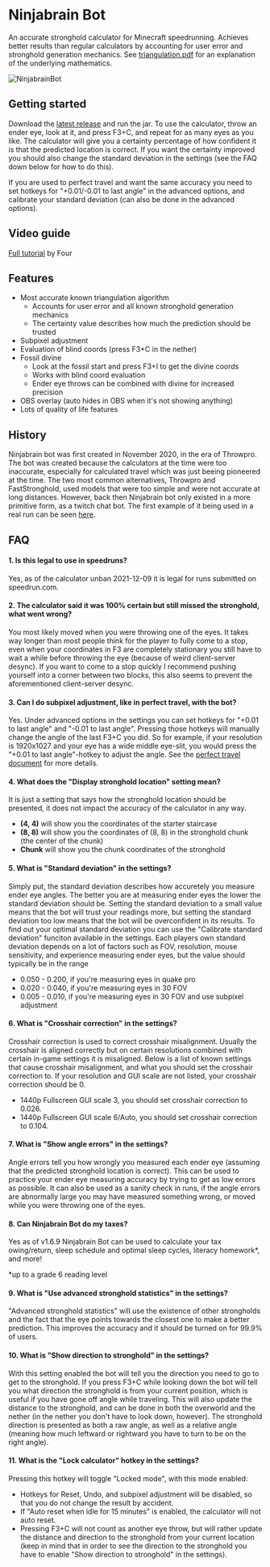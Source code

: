 # Ninjabrain Bot

An accurate stronghold calculator for Minecraft speedrunning. Achieves better results than regular calculators by accounting for user error and stronghold generation mechanics.
See [triangulation.pdf](https://github.com/Ninjabrain1/Ninjabrain-Bot/blob/main/triangulation.pdf) for an explanation of the underlying mathematics.

![NinjabrainBot](https://i.imgur.com/oLJo3Cn.png)

## Getting started

Download the [latest release](https://github.com/Ninjabrain1/Ninjabrain-Bot/releases/latest) and run the jar. To use the calculator, throw an ender eye, look at it, and press F3+C, and repeat for as many eyes as you like. The calculator
will give you a certainty percentage of how confident it is that the predicted location is correct. If you want the certainty improved you should also change the standard deviation in the settings (see the FAQ down below for how to do
this).

If you are used to perfect travel and want the same accuracy you need to set hotkeys for "+0.01/-0.01 to last angle" in the advanced options, and calibrate your standard deviation (can also be done in the advanced options).

## Video guide

[Full tutorial](https://www.youtube.com/watch?v=Rx8i7e5lu7g)  by Four

## Features

* Most accurate known triangulation algorithm
    * Accounts for user error and all known stronghold generation mechanics
    * The certainty value describes how much the prediction should be trusted
* Subpixel adjustment
* Evaluation of blind coords (press F3+C in the nether)
* Fossil divine
    * Look at the fossil start and press F3+I to get the divine coords
    * Works with blind coord evaluation
    * Ender eye throws can be combined with divine for increased precision
* OBS overlay (auto hides in OBS when it's not showing anything)
* Lots of quality of life features

## History

Ninjabrain bot was first created in November 2020, in the era of Throwpro. The bot was created because the calculators at the time were too inaccurate, especially for calculated travel which was just beeing pioneered at the time. The two
most common alternatives, Throwpro and FastStronghold, used models that were too simple and were not accurate at long distances. However, back then Ninjabrain bot only existed in a more primitive form, as a twitch chat bot. The first
example of it being used in a real run can be seen [here](https://youtu.be/zK96gjkLTGc?t=880).

## FAQ

#### 1. Is this legal to use in speedruns?

Yes, as of the calculator unban 2021-12-09 it is legal for runs submitted on speedrun.com.

#### 2. The calculator said it was 100% certain but still missed the stronghold, what went wrong?

You most likely moved when you were throwing one of the eyes. It takes way longer than most people think for the player to fully come to a stop, even when your coordinates in F3 are completely stationary you still have to wait a while
before throwing the eye (because of weird client-server desync). If you want to come to a stop quickly I recommend pushing yourself into a corner between two blocks, this also seems to prevent the aforementioned client-server desync.

#### 3. Can I do subpixel adjustment, like in perfect travel, with the bot?

Yes. Under advanced options in the settings you can set hotkeys for "+0.01 to last angle" and "-0.01 to last angle". Pressing those hotkeys will manually change the angle of the last F3+C you did. So for example, if your resolution is
1920x1027 and your eye has a wide middle eye-slit, you would press the "+0.01 to last angle"-hotkey to adjust the angle. See
the [perfect travel document](https://docs.google.com/document/d/1JTMOIiS-Hl6_giEB0IQ5ki7UV-gvUXnNmoxhYoSgEAA/edit#heading=h.agb0mdup7ims) for more details.

#### 4. What does the "Display stronghold location" setting mean?

It is just a setting that says how the stronghold location should be presented, it does not impact the accuracy of the calculator in any way.

* **(4, 4)** will show you the coordinates of the starter staircase
* **(8, 8)** will show you the coordinates of (8, 8) in the stronghold chunk (the center of the chunk)
* **Chunk** will show you the chunk coordinates of the stronghold

#### 5. What is "Standard deviation" in the settings?

Simply put, the standard deviation describes how accuretely you measure ender eye angles. The better you are at measuring ender eyes the lower the standard deviation should be. Setting the standard deviation to a small value means that the
bot will trust your readings more, but setting the standard deviation too low means that the bot will be overconfident in its results. To find out your optimal standard deviation you can use the "Calibrate standard deviation" funciton
available in the settings. Each players own standard deviation depends on a lot of factors such as FOV, resolution, mouse sensitivity, and experience measuring ender eyes, but the value should typically be in the range

* 0.050 - 0.200, if you're measuring eyes in quake pro
* 0.020 - 0.040, if you're measuring eyes in 30 FOV
* 0.005 - 0.010, if you're measuring eyes in 30 FOV and use subpixel adjustment

#### 6. What is "Crosshair correction" in the settings?
Crosshair correction is used to correct crosshair misalignment. Usually the crosshair is aligned correctly but on certain resolutions combined with certain in-game settings it is misaligned. Below is a list of known settings that cause 
crosshair misalignment, and what you should set the crosshair correction to. If your resolution and GUI scale are not listed, your crosshair correction should be 0.
*  1440p Fullscreen GUI scale 3, you should set crosshair correction to 0.026.
*  1440p Fullscreen GUI scale 6/Auto, you should set crosshair correction to 0.104.

#### 7. What is "Show angle errors" in the settings?

Angle errors tell you how wrongly you measured each ender eye (assuming that the predicted stronghold location is correct). This can be used to practice your ender eye measuring accuracy by trying to get as low errors as possible. It can
also be used as a sanity check in runs, if the angle errors are abnormally large you may have measured something wrong, or moved while you were throwing one of the eyes.

#### 8. Can Ninjabrain Bot do my taxes?

Yes as of v1.6.9 Ninjabrain Bot can be used to calculate your tax owing/return, sleep schedule and optimal sleep cycles, literacy homework*, and more!

*up to a grade 6 reading level

#### 9. What is "Use advanced stronghold statistics" in the settings?

"Advanced stronghold statistics" will use the existence of other strongholds and the fact that the eye points towards the closest one to make a better prediction. This improves the accuracy and it should be turned on for 99.9% of users.

#### 10. What is "Show direction to stronghold" in the settings?

With this setting enabled the bot will tell you the direction you need to go to get to the stronghold. If you press F3+C while looking down the bot will tell you what direction the stronghold is from your current position, which is useful
if you have gone off angle while traveling. This will also update the distance to the stronghold, and can be done in both the overworld and the nether (in the nether you don't have to look down, however). The stronghold direction is
presented as
both a raw angle, as well as a relative angle (meaning how much leftward or rightward you have to turn to be on the right angle).

#### 11. What is the "Lock calculator" hotkey in the settings?

Pressing this hotkey will toggle "Locked mode", with this mode enabled:

- Hotkeys for Reset, Undo, and subpixel adjustment will be disabled, so that you do not change the result by accident.
- If "Auto reset when idle for 15 minutes" is enabled, the calculator will not auto reset.
- Pressing F3+C will not count as another eye throw, but will rather update the distance and direction to the
  stronghold from your current location (keep in mind that in order to see the direction to the stronghold you have to enable "Show direction to stronghold" in the settings).
